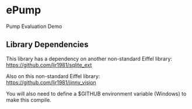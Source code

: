 # ePump
Pump Evaluation Demo

## Library Dependencies
This library has a dependency on another non-standard Eiffel library: https://github.com/ljr1981/sqlite_ext

Also on this non-standard Eiffel library: https://github.com/ljr1981/jinny_vision

You will also need to define a $GITHUB environment variable (Windows) to make this compile.
